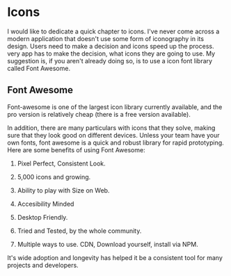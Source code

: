  Icons 
======

I would like to dedicate a quick chapter to icons. I've never come
across a modern application that doesn't use some form of iconography in
its design. Users need to make a decision and icons speed up the
process. very app has to make the decision, what icons they are going to
use. My suggestion is, if you aren't already doing so, is to use a icon
font library called Font Awesome.

 Font Awesome 
-------------

Font-awesome is one of the largest icon library currently available, and
the pro version is relatively cheap (there is a free version available).

In addition, there are many particulars with icons that they solve,
making sure that they look good on different devices. Unless your team
have your own fonts, font awesome is a quick and robust library for
rapid prototyping. Here are some benefits of using Font Awesome:

1.  Pixel Perfect, Consistent Look.

2.  5,000 icons and growing.

3.  Ability to play with Size on Web.

4.  Accesibility Minded

5.  Desktop Friendly.

6.  Tried and Tested, by the whole community.

7.  Multiple ways to use. CDN, Download yourself, install via NPM.

It's wide adoption and longevity has helped it be a consistent tool for
many projects and developers.
